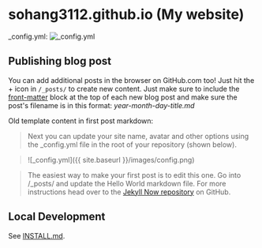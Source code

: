 # sohang3112.github.io (My website)

_config.yml:
![_config.yml](/images/config.png "_config.yml")

## Publishing blog post

You can add additional posts in the browser on GitHub.com too! Just hit the + icon in `/_posts/` to create new content. Just make sure to include the [front-matter](http://jekyllrb.com/docs/frontmatter/) block at the top of each new blog post and make sure the post's filename is in this format: *year-month-day-title.md*

Old template content in first post markdown:

> Next you can update your site name, avatar and other options using the _config.yml file in the root of your repository (shown below).

> ![_config.yml]({{ site.baseurl }}/images/config.png)

> The easiest way to make your first post is to edit this one. Go into /_posts/ and update the Hello World markdown file. For more instructions head over to the [Jekyll Now repository](https://github.com/barryclark/jekyll-now) on GitHub.


## Local Development

See [INSTALL.md](INSTALL.md).

